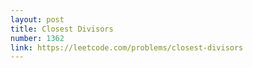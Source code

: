 ```yaml
---
layout: post
title: Closest Divisors
number: 1362
link: https://leetcode.com/problems/closest-divisors
---
```

